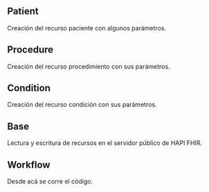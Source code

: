 ## Patient
Creación del recurso paciente con algunos parámetros. 

## Procedure
Creación del recurso procedimiento con sus parámetros.

## Condition
Creación del recurso condición con sus parámetros.

## Base 
Lectura y escritura de recursos en el servidor público de HAPI FHIR. 

## Workflow
Desde acá se corre el código. 

